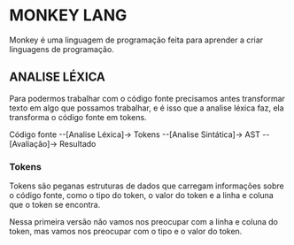 # MONKEY LANG

Monkey é uma linguagem de programação feita para aprender a criar linguagens de programação.

## ANALISE LÉXICA 

Para podermos trabalhar com o código fonte precisamos antes transformar texto em algo que possamos trabalhar, e é isso que a analise léxica faz, ela transforma o código fonte em tokens.

Código fonte --[Analise Léxica]-> Tokens --[Analise Sintática]-> AST --[Avaliação]-> Resultado

### Tokens

Tokens são peganas estruturas de dados que carregam informações sobre o código fonte, como o tipo do token, o valor do token e a linha e coluna que o token se encontra.

Nessa primeira versão não vamos nos preocupar com a linha e coluna do token, mas vamos nos preocupar com o tipo e o valor do token.



